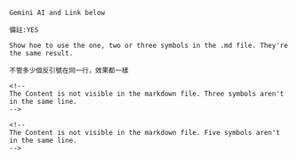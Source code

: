 

`Gemini AI and Link below`

``備註:YES``

```Show hoe to use the one, two or three symbols in the .md file. They're the same result.```


````` 不管多少個反引號在同一行，效果都一樣  `````


``` 
<!--
The Content is not visible in the markdown file. Three symbols aren't in the same line.
-->
```


````` 
<!--
The Content is not visible in the markdown file. Five symbols aren't in the same line.
-->
`````


<!--

Warren Buffett
investflowers888@gmail.com

-->

<!--
https://gemini.google.com/app/a4f701ddf9c1568e?hl=zh-TW
-->




<!--
999
-->
